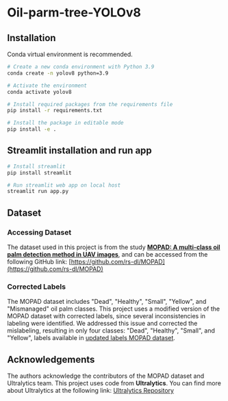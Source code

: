 # Oil-parm-tree-YOLOv8

## Installation

Conda virtual environment is recommended.

```bash
# Create a new conda environment with Python 3.9
conda create -n yolov8 python=3.9

# Activate the environment
conda activate yolov8

# Install required packages from the requirements file
pip install -r requirements.txt

# Install the package in editable mode
pip install -e .

```

## Streamlit installation and run app

```bash
# Install streamlit
pip install streamlit

# Run streamlit web app on local host
streamlit run app.py
```

## Dataset

### Accessing Dataset  
The dataset used in this project is from the study [**MOPAD: A multi-class oil palm detection method in UAV images**](https://doi.org/10.1016/j.isprsjprs.2021.01.008), and can be accessed from the following GitHub link: [https://github.com/rs-dl/MOPAD](https://github.com/rs-dl/MOPAD)

### Corrected Labels
The MOPAD dataset includes "Dead", "Healthy", "Small", "Yellow", and "Mismanaged" oil palm classes. This project uses a modified version of the MOPAD dataset with corrected labels, since several inconsistencies in labeling were identified. We addressed this issue and corrected the mislabeling, resulting in only four classes: "Dead", "Healthy", "Small", and "Yellow", labels available in [updated labels MOPAD dataset](https://github.com/SIIT-DL/Oil-parm-tree-YOLOv8/tree/main/updated%20labels%20MOPAD%20dataset).  


## Acknowledgements

The authors acknowledge the contributors of the MOPAD dataset and Ultralytics team. This project uses code from **Ultralytics**. You can find more about Ultralytics at the following link: [Ultralytics Repository](https://github.com/ultralytics)

